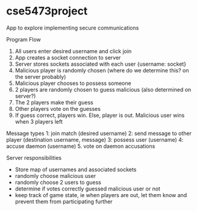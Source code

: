 # cse5473project
App to explore implementing secure communications


Program Flow 
1. All users enter desired username and click join
2. App creates a socket connection to server
3. Server stores sockets associated with each user {username: socket}
4. Malicious player is randomly chosen (where do we determine this? on the server probably)
5. Malicious player chooses to possess someone
6. 2 players are randomly chosen to guess malicious (also determined on server?)
7. The 2 players make their guess
8. Other players vote on the guesses
9. If guess correct, players win. Else, player is out. Malicious user wins when 3 players left


Message types
1: join match (desired username)
2: send message to other player (destination username, message)
3: possess user (username)
4: accuse daemon (username) 
5. vote on daemon accusations


Server responsibilities
- Store map of usernames and associated sockets
- randomly choose malicious user
- randomly choose 2 users to guess
- determine if votes correctly guessed malicious user or not
- keep track of game state, ie when players are out, let them know and prevent them from participating further
